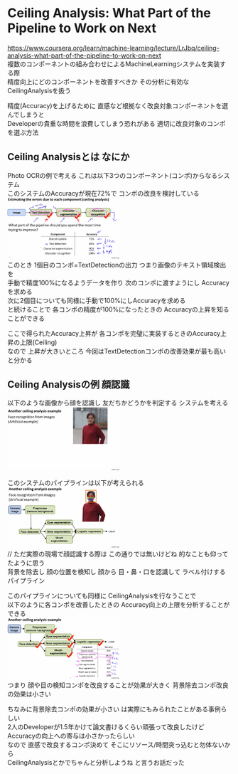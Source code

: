 # Ceiling Analysis: What Part of the Pipeline to Work on Next
https://www.coursera.org/learn/machine-learning/lecture/LrJbq/ceiling-analysis-what-part-of-the-pipeline-to-work-on-next  
複数のコンポーネントの組み合わせによるMachineLearningシステムを実装する際  
精度向上にどのコンポーネントを改善すべきか その分析に有効なCeilingAnalysisを扱う  

精度(Accuracy)を上げるために 直感など根拠なく改良対象コンポーネントを選んでしまうと  
Developerの貴重な時間を浪費してしまう恐れがある 適切に改良対象のコンポを選ぶ方法    

## Ceiling Analysisとは なにか
Photo OCRの例で考える これは以下3つのコンポーネント(コンポ)からなるシステム  
このシステムのAccuracyが現在72%で コンポの改良を検討している  
<img src="../../img/11_04_estimating_the_errors_due_to_each_component.png
" width=50% >  
このとき 1個目のコンポ=TextDetectionの出力 つまり画像のテキスト領域検出を  
手動で精度100%になるようデータを作り 次のコンポに渡すようにし Accuracyを求める  
次に2個目についても同様に手動で100%にしAccuracyを求める  
と続けることで 各コンポの精度が100%になったときの Accuracyの上昇を知ることができる

ここで得られたAccuracy上昇が 各コンポを完璧に実装するときのAccuracy上昇の上限(Ceiling)  
なので 上昇が大きいところ 今回はTextDetectionコンポの改善効果が最も高い と分かる

## Ceiling Analysisの例 顔認識
以下のような画像から顔を認識し 友だちかどうかを判定する システムを考える  
<img src="../../img/11_04_another_ceiling_analysis_example_1_issue.png" width=50% >  

このシステムのパイプラインは以下が考えられる  
<img src="../../img/11_04_another_ceiling_analysis_example_2_pipeline.png" width=50% >  
// ただ実際の現場で顔認識する際は この通りでは無いけどね 的なことも仰ってたように思う  
背景を除去し 顔の位置を検知し 顔から 目・鼻・口を認識して ラベル付けするパイプライン  

このパイプラインについても同様に CeilingAnalysisを行なうことで  
以下のように各コンポを改善したときの Accuracy向上の上限を分析することができる  
<img src="../../img/11_04_another_ceiling_analysis_example_3_analysis.png" width=50% >  
つまり 顔や目の検知コンポを改良することが効果が大きく 背景除去コンポ改良の効果は小さい  

ちなみに背景除去コンポの効果が小さい は実際にもみられたことがある事例らしい  
2人のDeveloperが1.5年かけて論文書けるくらい頑張って改良したけど  
Accuracyの向上への寄与は小さかったらしい  
なので 直感で改良するコンポ決めて そこにリソース/時間突っ込むと勿体ないから  
CeilingAnalysisとかでちゃんと分析しようね と言うお話だった  
